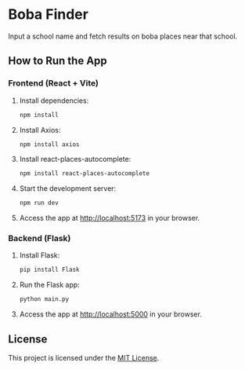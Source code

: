 # Boba Finder

Input a school name and fetch results on boba places near that school.

## How to Run the App

### Frontend (React + Vite)

1. Install dependencies:
    ```bash
    npm install
    ```

2. Install Axios:
    ```bash
    npm install axios
    ```

3. Install react-places-autocomplete:
    ```bash
    npm install react-places-autocomplete
    ```

4. Start the development server:
    ```bash
    npm run dev
    ```

5. Access the app at [http://localhost:5173](http://localhost:5173) in your browser.

### Backend (Flask)

1. Install Flask:
    ```bash
    pip install Flask
    ```

2. Run the Flask app:
    ```bash
    python main.py
    ```

3. Access the app at [http://localhost:5000](http://localhost:5000) in your browser.

## License

This project is licensed under the [MIT License](LICENSE).